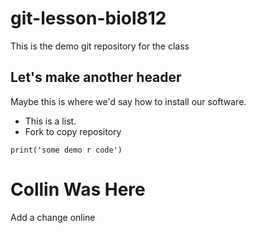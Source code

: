 # git-lesson-biol812

This is the demo git repository for the class

## Let's make another header

Maybe this is where we'd say how to install our software.

* This is a list. 
* Fork to copy repository 

```{r}
print('some demo r code')
```
# Collin Was Here

Add a change online
